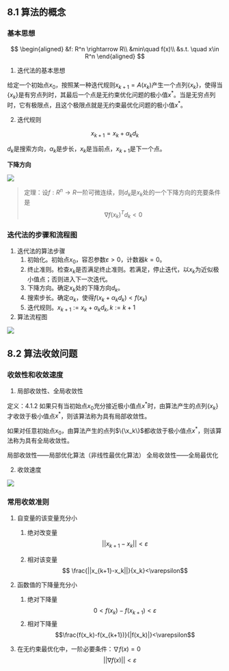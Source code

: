 ## 8.1 算法的概念
### 基本思想
$$
\begin{aligned}
&f: R^n \rightarrow R\\
&min\quad f(x)\\
&s.t. \quad x\in R^n
\end{aligned}
$$

1. 迭代法的基本思想

给定一个初始点$x_0$，按照某一种迭代规则$x_{k+1}=A(x_k)$产生一个点列$\{x_k\}$，使得当$\{x_k\}$是有穷点列时，其最后一个点是无约束优化问题的极小值$x^*$。当是无穷点列时，它有极限点，且这个极限点就是无约束最优化问题的极小值$x^*$。


2. 迭代规则

$$
x_{k+1}=x_k+\alpha_k d_k
$$

$d_k$是搜索方向，$\alpha_k$是步长，$x_k$是当前点，$x_{k+1}$是下一个点。

**下降方向**

![](https://files.mdnice.com/user/25190/f0be70c8-dffc-4efe-ae42-3d9350d844f8.png)

> 定理：设$f:R^n \rightarrow R$一阶可微连续，则$d_k$是$x_k$处的一个下降方向的充要条件是
> $$\nabla f(x_k)^Td_k < 0$$

### 迭代法的步骤和流程图
 1. 迭代法的算法步骤
	1. 初始化。初始点$x_0$，容忍参数$\varepsilon>0$，计数器$k=0$。
	2. 终止准则。检查$x_k$是否满足终止准则。若满足，停止迭代，以$x_k$为近似极小值点；否则进入下一次迭代。
	3. 下降方向。确定$x_k$处的下降方向$d_k$。
	4. 搜索步长。确定$\alpha_k$，使得$f(x_k+\alpha_kd_k)<f(x_k)$
	5. 迭代规则。$x_{k+1}:=x_k+\alpha_kd_k,k:=k+1$
2. 算法流程图

![](https://files.mdnice.com/user/25190/00eb603b-b446-4061-9806-4ef31d7827d5.png)

## 8.2 算法收敛问题
### 收敛性和收敛速度
1. 局部收敛性、全局收敛性

定义：4.1.2 如果只有当初始点$x_0$充分接近极小值点$x^*$时，由算法产生的点列$\{x_k\}$才收敛于极小值点$x^*$，则该算法称为具有局部收敛性。

如果对任意初始点$x_0$，由算法产生的点列$\{\x_k\}$都收敛于极小值点$x^*$，则该算法称为具有全局收敛性。

局部收敛性——局部优化算法（非线性最优化算法）
全局收敛性——全局最优化

2. 收敛速度

![](https://files.mdnice.com/user/25190/42d5d80a-7254-460d-95f9-b137fb118bc2.png)

### 常用收敛准则
1. 自变量的该变量充分小

	1. 绝对改变量
	$$||x_{k+1}-x_k||<\varepsilon$$
	
	2. 相对该变量
	$$ \frac{||x_{k+1}-x_k||}{x_k}<\varepsilon$$
2. 函数值的下降量充分小
	1. 绝对下降量
	$$0<f(x_k)-f(x_{k+1})<\varepsilon$$
	2. 相对下降量
	$$\frac{f(x_k)-f(x_{k+1})}{|f(x_k)|}<\varepsilon$$
3. 在无约束最优化中，一阶必要条件：$\nabla f(x)=0$
	$$||\nabla f(x)||<\varepsilon$$